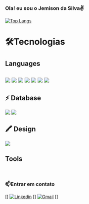 ### Ola! eu sou o Jemison da Silva✌️

[![Top Langs](https://github-readme-stats.vercel.app/api/top-langs/?username=DevSilva-BR)](https://github.com/anuraghazra/github-readme-stats)

# 🛠️Tecnologias
<div style="display: inline_block" >
<h2> Languages <h2>
   <img src="https://img.shields.io/badge/HTML5-000?style=for-the-badge&logo=html5&logoColor=E34F26">
   <img src="https://img.shields.io/badge/CSS3-000?style=for-the-badge&logo=css3&logoColor=blue"> 
   <img src="https://img.shields.io/badge/JavaScript-000?style=for-the-badge&logo=javascript&logoColor=F7DF1E">
   <img src="https://img.shields.io/badge/TypeScript-000?style=for-the-badge&logo=typescript&logoColor=007ACC"> 
   <img src="https://img.shields.io/badge/React-000?style=for-the-badge&logo=react&logoColor=">
   <img src="https://img.shields.io/badge/React_Native-000?style=for-the-badge&logo=react&logoColor=0000">
   <img src="https://img.shields.io/badge/Node.js-000?style=for-the-badge&logo=node.js&logoColor=greed">

<h2>⚡ Database</h2>
<img src="https://img.shields.io/badge/MySQL-000?style=for-the-badge&logo=mysql&logoColor=white">
<img src="https://img.shields.io/badge/MongoDB-000?style=for-the-badge&logo=mongodb&logoColor=white">
<h2>🖍 Design
</h2>
<img src="https://img.shields.io/badge/Figma-000?style=for-the-badge&logo=figma&logoColor=F24E1E">
<h2>Tools</h2>

<br/>

</div>

### 📫Entrar em contato

[![]()]
[![Linkedin](https://img.shields.io/badge/LinkedIn-0077B5?style=for-the-badge&logo=linkedin&logoColor=white)](https://www.google.com.br/) [![]()] [![Gmail](https://img.shields.io/badge/Gmail-D14836?style=for-the-badge&logo=gmail&logoColor=white)](https://www.google.com.br/dashboard) [![]()]
